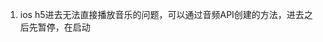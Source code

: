 <!--
 * @Desc: 
 * @Author: kexi
 * @Date: 2022-01-13 18:13:16
 * @LastEditors: kexi
 * @LastEditTime: 2022-01-13 18:15:36
-->
1. ios h5进去无法直接播放音乐的问题，可以通过音频API创建的方法，进去之后先暂停，在启动